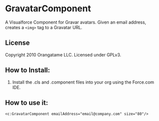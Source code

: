 GravatarComponent
=============


A Visualforce Component for Gravar avatars. Given an email address, creates a `<img>` tag to a Gravatar URL.


License
------
Copyright 2010 Orangatame LLC. Licensed under GPLv3.


How to Install:
------------
1. Install the .cls and .component files into your org using the Force.com IDE.



How to use it:
-----------

    <c:GravatarComponent emailAddress="email@company.com" size="80"/>

